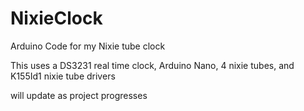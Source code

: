 # NixieClock
Arduino Code for my Nixie tube clock


This uses a DS3231 real time clock, Arduino Nano, 4 nixie tubes, and K155Id1 nixie tube drivers

will update as project progresses
